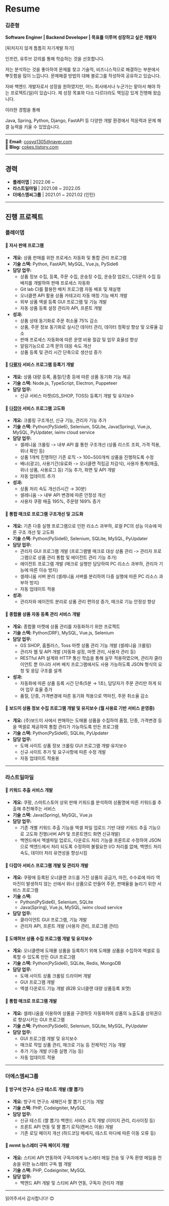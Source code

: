 # Resume

### 김준형
**Software Enginer | Backend Developer | 목표를 이루며 성장하고 싶은 개발자**

[뒤처지지 않게 틈틈히 자기계발 하기]

인프런, 유투브 강의를 통해 학습하는 것을 선호합니다. 


저는 분석하는 것을 좋아하여 문제를 찾고 기술적, 비즈니스적으로 해결하는 부분에서 뿌듯함을 많이 느낍니다.
문제해결 방법의 대해 블로그를 작성하여 공유하고 있습니다.


자바 백엔드 개발자로서 성장을 원하였지만, 어느 회사에서나 누군가는 맡아서 해야 하는 프로젝트(일)이 있습니다.
제 성장 목표와 다소 다르더라도 책임감 있게 진행해 왔습니다. 

이러한 경험을 통해

Java, Spring, Python, Django, FastAPI 등 다양한 개발 환경에서 적응력과 문제 해결 능력을 키울 수 있었습니다.


---

📧 **Email:** cosyq1305@naver.com  
📖 **Blog:** [cokes.tistory.com](https://cokes.tistory.com)

---

## 경력

- **플레이뎁** | 2022.06 ~ 
- **라스트일마일** | 2021.08 ~ 2022.05
- **더에스엠씨그룹** | 2021.01 ~ 2021.02 (인턴)
---

## 진행 프로젝트

### 플레이뎁

#### 📌 자사 판매 프로그램
- **개요:** 상품 판매를 위한 프로세스 자동화 및 통합 관리 프로그램
- **기술 스택:** Python, FastAPI, MySQL, Vue.js, PySide6
- **담당 업무:**
  - 상품 정보 수집, 등록, 주문 수집, 운송장 수집, 운송장 업로드, CS문의 수집 등 배치를 개발하여 판매 프로세스 자동화
  - Git lab CI를 활용한 배치 프로그램 자동 배포 및 재실행 
  - 오너클랜 API 활용 상품 카테고리 자동 매칭 기능 배치 개발
  - 외부 상품 엑셀 등록 GUI 프로그램 및 기능 개발
  - 자동 상품 등록 설정 관리자 API, 프론트 개발
- **성과:**
  - 상품 상태 동기화로 주문 취소율 75% 감소
  - 상품, 주문 정보 동기화로 실시간 데이터 관리, 데이터 정확성 향상 및 오류율 감소
  - 판매 프로세스 자동화에 따른 운영 비용 절감 및 업무 효율성 향상
  - 알림기능으로 고객 문의 대응 속도 개선
  - 상품 등록 및 관리 시간 단축으로 생산성 증가

#### 📌 [다팔자](https://ownerclan.com/V2/info_page/dafalza2.php) 서비스 프로그램 등록기 개발
- **개요:** 상품 대량 등록, 품절/단종 등에 따른 상품 동기화 기능 제공
- **기술 스택:** Node.js, TypeScript, Electron, Puppeteer
- **담당 업무:**
  - 신규 서비스 마켓(GS_SHOP, TOSS) 등록기 개발 및 유지보수

#### 📌 [다잡아](https://ownerclan.com/V2/info_page/coupang_winner.php) 서비스 프로그램 고도화
- **개요:** 크롤링 구조개선, 신규 기능, 관리자 기능 추가 
- **기술 스택:** Python(PySide6), Selenium, SQLite, Java(Spring), Vue.js, MySQL, PyUpdater, iwinv cloud service
- **담당 업무:**
  - 셀레니움 크롤링 -> 내부 API 를 통한 구조개선 (상품 리스트 조회, 가격 적용, 위너 확인 등)
  - 상품 1개씩 진행하던 기존 로직 -> 100~500개씩 상품을 진행하도록 수정
  - 배너(광고), 사용기간(유료화 -> 오너클랜 적립금 차감식), 사용자 통계(매출, 위너 상품, 사용로그 등) 기능 추가, 화면 및 API 개발
  - 자동 업데이트 추가
- **성과:**
  - 상품 처리 속도 개선(5시간 → 30분)
  - 셀레니움 -> 내부 API 변경에 따른 안정성 개선
  - 사용자 쿠팡 매출 195%, 주문량 169% 증가

#### 📌 통합 매크로 프로그램 구조개선 및 고도화
- **개요:** 기존 다중 실행 프로그램으로 인한 리소스 과부하, 로컬 PC의 성능 이슈에 따른 구조 개선 및 고도화
- **기술 스택:** Python(PySide6), Selenium, SQLite, MySQL, PyUpdater
- **담당 업무:**
  - 관리자 GUI 프로그램 개발 (프로그램별 매크로 대상 상품 관리 -> 관리자 프로그램으로 상품 관리 통합 및 에이전트 관리 기능 추가)
  - 에이전트 프로그램 개발 (매크로 실행만 담당하여 PC 리소스 과부하, 관리자 기능에 따른 이슈 방지)
  - 셀레니움 서버 분리 (셀레니움 서버를 분리하여 다중 실행에 따른 PC 리소스 과부하 방지)
  - 자동 업데이트 적용
- **성과:**
  - 관리자와 에이전트 분리로 상품 관리 편의성 증가, 매크로 기능 안정성 향상

#### 📌 종합몰 상품 자동 등록 관리 서비스 개발
- **개요:** 종합몰 마켓에 상품 관리를 자동화하기 위한 프로젝트
- **기술 스택:** Python(DRF), MySQL, Vue.js, Selenium
- **담당 업무:**
  - GS SHOP, 홈플러스, Toss 마켓 상품 관리 기능 개발 (셀레니움 크롤링)
  - 관리자 웹 및 API 개발 (자동화 설정, 마켓 관리, 사용자 관리 등)
  - RESTful API 설계와 HTTP 통신 학습을 통해 실무 적용하였으며, 관리자 클라이언트 뿐 아니라 서버 배치 프로그램에서도 사용 가능하도록 JSON 형식의 요청 및 응답 구조를 설계
- **성과:**
  - 자동화에 따른 상품 등록 시간 단축(5분 → 1초), 담당자가 주문 관리만 하게 되어 업무 효율 증가 
  - 품절, 단종, 가격변경에 따른 동기화 적용으로 역마진, 주문 취소율 감소

#### 📌 보드미 상품 정보 수집 프로그램 개발 및 유지보수 (월 사용료 기반 서비스 운영중)
- **개요:** (주)보드미 사에서 판매하는 도매몰 상품을 수집하여 품절, 단종, 가격변경 등을 엑셀로 제공하여 통합 관리가 가능하도록 만든 프로그램
- **기술 스택:** Python(PySide6), SQLite, PyUpdater
- **담당 업무:**
  - 도매 사이트 상품 정보 크롤링 GUI 프로그램 개발·유지보수
  - 신규 사이트 추가 및 요구사항에 따른 수정 개발
  - 자동 업데이트 적용용
  
---

### 라스트일마일

#### 📌 키워드 추출 서비스 개발
- **개요:** 쿠팡, 스마트스토어 상위 판매 키워드를 분석하여 상품명에 따른 키워드를 추출해 추천해주는 서비스
- **기술 스택:** Java(Spring), MySQL, Vue.js
- **담당 업무:**
  - 기존 개별 키워드 추출 기능을 엑셀 파일 업로드 기반 대량 키워드 추출 기능으로 고도화 진행(서버 API 및 프론트엔드 화면 신규개발)
  - 백엔드에서 엑셀파일 업로드, 다운로드 처리 기능을 프론트로 수정하여 JSON으로 백엔드에서 처리 되도록 수정하여 불필요한 I/O 처리를 없애, 백엔드 처리 속도, 데이터 처리 유연성을 향상시킴

#### 📌 다잡아 서비스 프로그램 개발 및 관리자 개발
- **개요:** 쿠팡에 등록된 오너클랜 코드를 가진 상품의 공급가, 마진, 수수료에 따라 역마진이 발생하지 않는 선에서 위너 상품으로 만들어 주문, 판매율을 늘리기 위한 서비스 프로그램 
- **기술 스택:**
  - Python(PySide6), Selenium, SQLite
  - Java(Spring), Vue.js, MySQL, iwinv cloud service
- **담당 업무:**
  - 클라이언트 GUI 프로그램, 기능 개발
  - 관리자 API, 프론트 개발 (사용자 관리, 프로그램 관리)

#### 📌 도매허브 상품 수집 프로그램 개발 및 유지보수
- **개요:** 오너클랜에 도매몰 상품을 등록하기 위해 도매몰 상품을 수집하여 엑셀로 등록할 수 있도록 만든 GUI 프로그램
- **기술 스택:** Python(PySide6), SQLite, Redis, MongoDB
- **담당 업무:**
  - 도매 사이트 상품 크롤링 드라이버 개발
  - GUI 프로그램 개발
  - 엑셀 다운로드 기능 개발 (B2B 오너클랜 대량 상품등록 포맷)

#### 📌 통합 매크로 프로그램 개발
- **개요:** 셀레니움을 이용하여 상품을 구경하듯 자동화하여 상품의 노출도를 상위권으로 향상시키는 GUI 프로그램
- **기술 스택:** Python(PySide6), Selenium, SQLite, MySQL, PyUpdater
- **담당 업무:**
  - GUI 프로그램 개발 및 유지보수
  - 매크로 작업 상품 관리, 매크로 기능 등 전체적인 기능 개발
  - 추가 기능 개발 (다중 실행 기능 등)
  - 자동 업데이트 적용 
    
---

### 더에스엠씨그룹

#### 📌 방구석 연구소 신규 테스트 개발 (짤 뽑기)
- **개요:** 방구석 연구소 새해인사 짤 뽑기 신기능 개발 
- **기술 스택:** PHP, Codeigniter, MySQL
- **담당 업무:**
  - 신규 테스트 (짤 뽑기) 백엔드 서비스 로직 개발 (이미지 관리, 리사이징 등)
  - 프론트 API 연동 및 짤 뽑기 로직(캔버스 이용) 개발
  - 기존 로딩 페이지 개선 (하드코딩 메세지, 테스트 마다에 따른 이동 오류 등)

#### 📌 mrmt 뉴스레터 구독 페이지 개발
- **개요:** 스티비 API 연동하여 구독자에게 뉴스레터 메일 전송 및 구독 환영 메일을 전송을 위한 뉴스레터 구독 웹 개발
- **기술 스택:** PHP, Codeigniter, MySQL
- **담당 업무:**
  - 백엔드 API 개발 및 스티비 API 연동, 구독자 관리자 개발

---
읽어주셔서 감사합니다! 😊 
